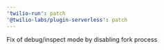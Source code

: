```yaml
---
'twilio-run': patch
'@twilio-labs/plugin-serverless': patch
---
```


Fix of debug/inspect mode by disabling fork process
